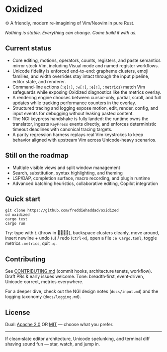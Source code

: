 # Oxidized

⚙️ A friendly, modern re-imagining of Vim/Neovim in pure Rust.

*Nothing is stable. Everything can change. Come build it with us.*

## Current status

- Core editing, motions, operators, counts, registers, and paste semantics mirror stock Vim, including Visual mode and named register workflows.
- Unicode fidelity is enforced end-to-end: grapheme clusters, emoji families, and width overrides stay intact through the input pipeline, editor state, and renderer.
- Command-line actions (`:q[!]`, `:w[!]`, `:e[!]`, `:metrics`) match Vim safeguards while exposing Oxidized diagnostics like the metrics overlay.
- A rendering engine chooses between cursor-only, partial, scroll, and full updates while tracking performance counters in the overlay.
- Structured tracing and logging expose motion, edit, render, config, and input events for debugging without leaking pasted content.
- The NGI keypress handshake is fully landed: the runtime owns the translator, ingests `KeyPress` events directly, and enforces deterministic timeout deadlines with canonical tracing targets.
- A parity regression harness replays real Vim keystrokes to keep behavior aligned with upstream Vim across Unicode-heavy scenarios.

## Still on the roadmap

- Multiple visible views and split window management
- Search, substitution, syntax highlighting, and theming
- LSP/DAP, completion surface, macro recording, and plugin runtime
- Advanced batching heuristics, collaborative editing, Copilot integration

## Quick start

```console
git clone https://github.com/freddiehaddad/oxidized
cd oxidized
cargo test
cargo run
```

Try: type with `i` (throw in 👨‍👩‍👧‍👦), backspace clusters cleanly, move around, insert newline + undo (`u`) / redo (`Ctrl-R`), open a file `:e Cargo.toml`, toggle metrics `:metrics`, quit `:q`.

## Contributing

See [CONTRIBUTING.md](CONTRIBUTING.md) (commit hooks, architecture tenets, workflow). Draft PRs & early issues welcome. Tone: breadth‑first, event‑driven, Unicode‑correct, metrics everywhere.

For a deeper dive, check out the NGI design notes (`docs/input.md`) and the logging taxonomy (`docs/logging.md`).

## License

Dual: [Apache 2.0](LICENSE-APACHE.txt) OR [MIT](LICENSE-MIT.txt) — choose what you prefer.

---
If clean‑slate editor architecture, Unicode spelunking, and terminal diff shaving sound fun — star, watch, and jump in.
